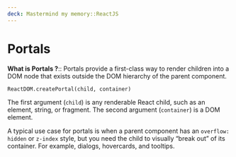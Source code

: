 ```yaml
---
deck: Mastermind my memory::ReactJS
---
```


# Portals

<!-- basicblock-start oid="ObsU0l8YdciBQJv4BjW1mHn9" -->
**What is Portals ?**::
Portals provide a first-class way to render children into a DOM node that exists outside the DOM hierarchy of the parent component.

```
ReactDOM.createPortal(child, container)
```

The first argument (`child`) is any renderable React child, such as an element, string, or fragment. The second argument (`container`) is a DOM element.

A typical use case for portals is when a parent component has an `overflow: hidden` or `z-index` style, but you need the child to visually “break out” of its container. For example, dialogs, hovercards, and tooltips.
<!-- basicblock-end -->